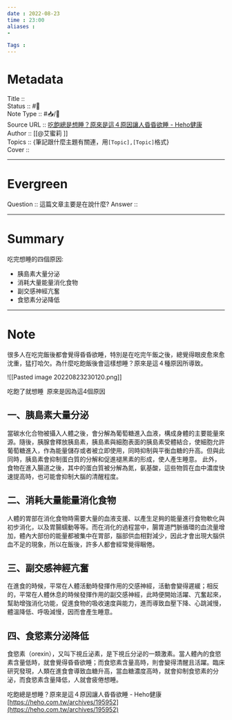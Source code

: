 ```yaml
---
date : 2022-08-23
time : 23:00
aliases : 
-

Tags : 
---
```

# Metadata
Title :: <br>
Status :: #🌱 <br>
Note Type :: #📥/📰<br>
Source URL :: [吃飽總是想睡？原來是這４原因讓人昏昏欲睡 - Heho健康](https://heho.com.tw/archives/195952)<br>
Author :: [[@艾蜜莉 ]]<br>
Topics :: {筆記跟什麼主題有關連，用`[Topic],[Topic]`格式}<br>
Cover ::

---
# Evergreen
Question :: 這篇文章主要是在說什麼?
Answer ::

---

# Summary
吃完想睡的四個原因:
- 胰島素大量分泌 
- 消耗大量能量消化食物
- 副交感神經亢奮 
- 食慾素分泌降低 

---

# Note

很多人在吃完飯後都會覺得昏昏欲睡，特別是在吃完午飯之後，總覺得眼皮愈來愈沈重，猛打哈欠。為什麼吃飽飯後會這樣想睡？原來是這４種原因所導致。  
  
![[Pasted image 20220823230120.png]]

吃飽了就想睡  原來是因為這4個原因
## 一、胰島素大量分泌 
當碳水化合物被攝入人體之後，會分解為葡萄糖進入血液，構成身體的主要能量來源。隨後，胰腺會釋放胰島素，胰島素與細胞表面的胰島素受體結合，使細胞允許葡萄糖進入，作為能量儲存或者被立即使用，同時抑制與平衡血糖的升高。但與此同時，胰島素會抑制蛋白質的分解和促進褪黑素的形成，使人產生睡意。 此外，食物在進入腸道之後，其中的蛋白質被分解為氮，氨基酸，這些物質在血中濃度快速提高時，也可能會抑制大腦的清醒程度。
## 二、消耗大量能量消化食物 
人體的胃部在消化食物時需要大量的血液支援、以產生足夠的能量進行食物軟化與初步消化，以及胃腸蠕動等等。而在消化的過程當中，腸胃道門脈循環的血流量增加，體內大部份的能量都被集中在胃部，腦部供血相對減少，因此才會出現大腦供血不足的現象，所以在飯後，許多人都會經常覺得睏倦。
## 三、副交感神經亢奮 
在進食的時候，平常在人體活動時發揮作用的交感神經，活動會變得遲緩；相反的，平常在人體休息的時候發揮作用的副交感神經，此時便開始活躍、亢奮起來，幫助增強消化功能，促進食物的吸收速度與能力，進而導致血壓下降、心跳減慢，體溫降低、呼吸減慢，因而會產生睡意。
## 四、食慾素分泌降低 
食慾素（orexin），又叫下視丘泌素，是下視丘分泌的一類激素。當人體內的食慾素含量低時，就會覺得昏昏欲睡；而食慾素含量高時，則會變得清醒且活躍。臨床研究發現，人類在進食會導致血糖升高，當血糖濃度高時，就會抑制食慾素的分泌，而食慾素含量降低，人就會疲倦想睡。  
  
吃飽總是想睡？原來是這４原因讓人昏昏欲睡 - Heho健康  
[https://heho.com.tw/archives/195952](https://heho.com.tw/archives/195952)